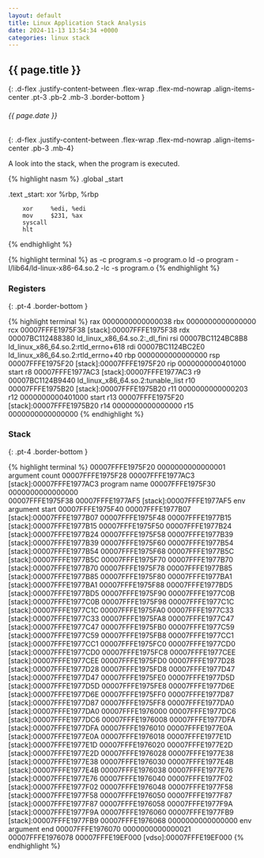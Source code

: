 ```yaml
---
layout: default
title: Linux Application Stack Analysis
date: 2024-11-13 13:54:34 +0000
categories: linux stack
---
```

## {{ page.title }}
{: .d-flex .justify-content-between .flex-wrap .flex-md-nowrap .align-items-center .pt-3 .pb-2 .mb-3 .border-bottom }

###### {{ page.date }}
{: .d-flex .justify-content-between .flex-wrap .flex-md-nowrap .align-items-center .pb-3 .mb-4}

A look into the stack, when the program is executed.

{% highlight nasm %}
.global _start

.text
    _start:
        xor     %rbp, %rbp

        xor     %edi, %edi
        mov     $231, %ax
        syscall
        hlt
{% endhighlight %}

{% highlight terminal %}
as -c program.s  -o program.o
ld -o program -I/lib64/ld-linux-x86-64.so.2 -lc -s program.o
{% endhighlight %}

### Registers
{: .pt-4 .border-bottom }

{% highlight terminal %}
rax     0000000000000038
rbx     0000000000000000
rcx     00007FFFE1975F38    [stack]:00007FFFE1975F38
rdx     00007BC112488380    ld_linux_x86_64.so.2:_dl_fini
rsi     00007BC1124BC8B8    ld_linux_x86_64.so.2:rtld_errno+618
rdi     00007BC1124BC2E0    ld_linux_x86_64.so.2:rtld_errno+40
rbp     0000000000000000
rsp     00007FFFE1975F20    [stack]:00007FFFE1975F20
rip     0000000000401000    start
r8      00007FFFE1977AC3    [stack]:00007FFFE1977AC3
r9      00007BC1124B9440    ld_linux_x86_64.so.2:tunable_list
r10     00007FFFE1975B20    [stack]:00007FFFE1975B20
r11     0000000000000203
r12     0000000000401000    start
r13     00007FFFE1975F20    [stack]:00007FFFE1975B20
r14     0000000000000000
r15     0000000000000000
{% endhighlight %}

### Stack
{: .pt-4 .border-bottom }

{% highlight terminal %}
00007FFFE1975F20    0000000000000001                                argument count
00007FFFE1975F28    00007FFFE1977AC3    [stack]:00007FFFE1977AC3    program name
00007FFFE1975F30    0000000000000000  
00007FFFE1975F38    00007FFFE1977AF5    [stack]:00007FFFE1977AF5    env argument start
00007FFFE1975F40    00007FFFE1977B07    [stack]:00007FFFE1977B07
00007FFFE1975F48    00007FFFE1977B15    [stack]:00007FFFE1977B15
00007FFFE1975F50    00007FFFE1977B24    [stack]:00007FFFE1977B24
00007FFFE1975F58    00007FFFE1977B39    [stack]:00007FFFE1977B39
00007FFFE1975F60    00007FFFE1977B54    [stack]:00007FFFE1977B54
00007FFFE1975F68    00007FFFE1977B5C    [stack]:00007FFFE1977B5C
00007FFFE1975F70    00007FFFE1977B70    [stack]:00007FFFE1977B70
00007FFFE1975F78    00007FFFE1977B85    [stack]:00007FFFE1977B85
00007FFFE1975F80    00007FFFE1977BA1    [stack]:00007FFFE1977BA1
00007FFFE1975F88    00007FFFE1977BD5    [stack]:00007FFFE1977BD5
00007FFFE1975F90    00007FFFE1977C0B    [stack]:00007FFFE1977C0B
00007FFFE1975F98    00007FFFE1977C1C    [stack]:00007FFFE1977C1C
00007FFFE1975FA0    00007FFFE1977C33    [stack]:00007FFFE1977C33
00007FFFE1975FA8    00007FFFE1977C47    [stack]:00007FFFE1977C47
00007FFFE1975FB0    00007FFFE1977C59    [stack]:00007FFFE1977C59
00007FFFE1975FB8    00007FFFE1977CC1    [stack]:00007FFFE1977CC1
00007FFFE1975FC0    00007FFFE1977CD0    [stack]:00007FFFE1977CD0
00007FFFE1975FC8    00007FFFE1977CEE    [stack]:00007FFFE1977CEE
00007FFFE1975FD0    00007FFFE1977D28    [stack]:00007FFFE1977D28
00007FFFE1975FD8    00007FFFE1977D47    [stack]:00007FFFE1977D47
00007FFFE1975FE0    00007FFFE1977D5D    [stack]:00007FFFE1977D5D
00007FFFE1975FE8    00007FFFE1977D6E    [stack]:00007FFFE1977D6E
00007FFFE1975FF0    00007FFFE1977D87    [stack]:00007FFFE1977D87
00007FFFE1975FF8    00007FFFE1977DA0    [stack]:00007FFFE1977DA0
00007FFFE1976000    00007FFFE1977DC6    [stack]:00007FFFE1977DC6
00007FFFE1976008    00007FFFE1977DFA    [stack]:00007FFFE1977DFA
00007FFFE1976010    00007FFFE1977E0A    [stack]:00007FFFE1977E0A
00007FFFE1976018    00007FFFE1977E1D    [stack]:00007FFFE1977E1D
00007FFFE1976020    00007FFFE1977E2D    [stack]:00007FFFE1977E2D
00007FFFE1976028    00007FFFE1977E38    [stack]:00007FFFE1977E38
00007FFFE1976030    00007FFFE1977E4B    [stack]:00007FFFE1977E4B
00007FFFE1976038    00007FFFE1977E76    [stack]:00007FFFE1977E76
00007FFFE1976040    00007FFFE1977F02    [stack]:00007FFFE1977F02
00007FFFE1976048    00007FFFE1977F58    [stack]:00007FFFE1977F58
00007FFFE1976050    00007FFFE1977F87    [stack]:00007FFFE1977F87
00007FFFE1976058    00007FFFE1977F9A    [stack]:00007FFFE1977F9A
00007FFFE1976060    00007FFFE1977FB9    [stack]:00007FFFE1977FB9
00007FFFE1976068    0000000000000000                                env argument end
00007FFFE1976070    0000000000000021  
00007FFFE1976078    00007FFFE19EF000    [vdso]:00007FFFE19EF000
{% endhighlight %}